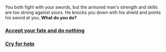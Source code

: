 You both fight with your swords, but the armored man's strength and skills are too strong against yours. He knocks you down with his shield and points his sword at you. **What do you do?**

### [Accept your fate and do nothing](mercy.md)  
### [Cry for help](cry.md)